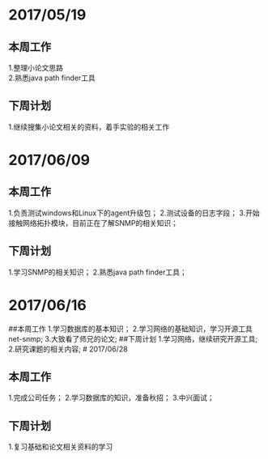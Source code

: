 # 2017/05/19
## 本周工作
1.整理小论文思路  
2.熟悉java path finder工具
## 下周计划
1.继续搜集小论文相关的资料，着手实验的相关工作
# 2017/06/09
## 本周工作
1.负责测试windows和Linux下的agent升级包；
2.测试设备的日志字段；
3.开始接触网络拓扑模块，目前正在了解SNMP的相关知识；
## 下周计划
1.学习SNMP的相关知识；
2.熟悉java path finder工具；
# 2017/06/16
##本周工作
1.学习数据库的基本知识；
2.学习网络的基础知识，学习开源工具net-snmp;
3.大致看了师兄的论文;
##下周计划
1.学习网络，继续研究开源工具;
2.研究课题的相关内容;
# 2017/06/28
## 本周工作
1.完成公司任务；
2.学习数据库的知识，准备秋招；
3.中兴面试；
## 下周计划
1.复习基础和论文相关资料的学习
